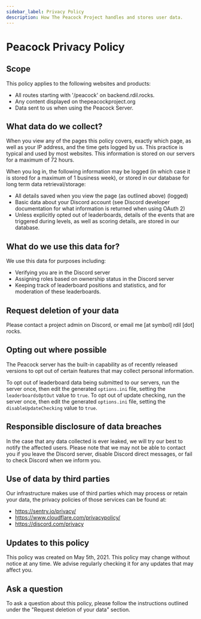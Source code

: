 ```yaml
---
sidebar_label: Privacy Policy
description: How The Peacock Project handles and stores user data.
---
```


# Peacock Privacy Policy

## Scope

This policy applies to the following websites and products:

-   All routes starting with '/peacock' on backend.rdil.rocks.
-   Any content displayed on thepeacockproject.org
-   Data sent to us when using the Peacock Server.

## What data do we collect?

When you view any of the pages this policy covers,
exactly which page, as well as your IP address, and the time gets logged by us.
This practice is typical and used by most websites.
This information is stored on our servers for a maximum of 72 hours.

When you log in, the following information may be logged (in which case it is stored for a maximum of 1 business week),
or stored in our database for long term data retrieval/storage:

-   All details saved when you view the page (as outlined above) (logged)
-   Basic data about your Discord account (see Discord developer documentation for what information is returned when using OAuth 2)
-   Unless explicitly opted out of leaderboards, details of the events that are triggered during levels, as well as scoring details, are stored in our database.

## What do we use this data for?

We use this data for purposes including:

-   Verifying you are in the Discord server
-   Assigning roles based on ownership status in the Discord server
-   Keeping track of leaderboard positions and statistics, and for moderation of these leaderboards.

## Request deletion of your data

Please contact a project admin on Discord, or email me [at symbol] rdil [dot] rocks.

## Opting out where possible

The Peacock server has the built-in capability as of recently released versions to opt out of certain features that may collect personal information.

To opt out of leaderboard data being submitted to our servers, run the server once, then edit the generated `options.ini` file, setting the `leaderboardsOptOut` value to `true`.
To opt out of update checking, run the server once, then edit the generated `options.ini` file, setting the `disableUpdateChecking` value to `true`.

## Responsible disclosure of data breaches

In the case that any data collected is ever leaked, we will try our best to notify the affected users.
Please note that we may not be able to contact you if you leave the Discord server, disable Discord direct messages, or fail to check Discord when we inform you.

## Use of data by third parties

Our infrastructure makes use of third parties which may process or retain your data, the privacy policies of those services can be found at:

-   https://sentry.io/privacy/
-   https://www.cloudflare.com/privacypolicy/
-   https://discord.com/privacy

## Updates to this policy

This policy was created on May 5th, 2021.
This policy may change without notice at any time. We advise regularly checking it for any updates that may affect you.

## Ask a question

To ask a question about this policy, please follow the instructions outlined under the "Request deletion of your data" section.

